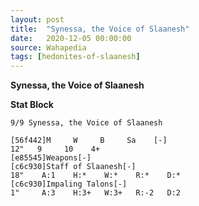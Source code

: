 ```yaml
---
layout: post
title:  "Synessa, the Voice of Slaanesh"
date:   2020-12-05 00:00:00
source: Wahapedia
tags: [hedonites-of-slaanesh]
---
```


**Synessa, the Voice of Slaanesh**

**Stat Block**
```
9/9 Synessa, the Voice of Slaanesh
```

```
[56f442]M     W     B     Sa    [-]
12"   9     10    4+    
[e85545]Weapons[-]
[c6c930]Staff of Slaanesh[-]
18"    A:1    H:*    W:*    R:*    D:*   
[c6c930]Impaling Talons[-]
1"     A:3    H:3+   W:3+   R:-2   D:2   
```
    